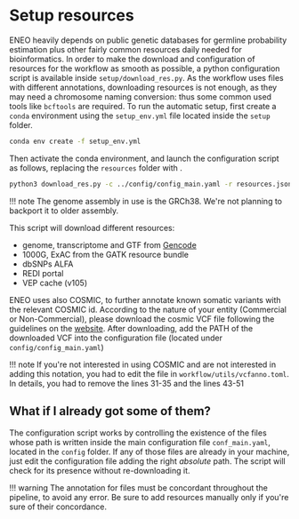 # Setup resources

ENEO heavily depends on public genetic databases for germline probability estimation plus other fairly common resources daily needed for bioinformatics. In order to make the download and configuration of resources for the workflow as smooth as possible, a python configuration script is available inside `setup/download_res.py`. As the workflow uses files with different annotations, downloading resources is not enough, as they may need a chromosome naming conversion: thus some common used tools like `bcftools` are required. To run the automatic setup, first create a `conda` environment using the `setup_env.yml` file located inside the `setup` folder.

```sh
conda env create -f setup_env.yml 
```

Then activate the conda environment, and launch the configuration script as follows, replacing the `resources` folder with .

```bash
python3 download_res.py -c ../config/config_main.yaml -r resources.json -o resources  
```

!!! note
    The genome assembly in use is the GRCh38. We're not planning to backport it to older assembly. 


This script will download different resources:
- genome, transcriptome and GTF from [Gencode](https://www.gencodegenes.org/human/)
- 1000G, ExAC from the GATK resource bundle
- dbSNPs ALFA 
- REDI portal
- VEP cache (v105)

ENEO uses also COSMIC, to further annotate known somatic variants with the relevant COSMIC id. According to the nature of your entity (Commercial or Non-Commercial), please download the cosmic VCF file following the guidelines on the [website](https://cancer.sanger.ac.uk/cosmic/download/cosmic). After downloading, add the PATH of the downloaded VCF into the configuration file (located under `config/config_main.yaml`) 

!!! note
    If you're not interested in using COSMIC and are not interested in adding this notation, you had to edit the file in `workflow/utils/vcfanno.toml`. In details, you had to remove the lines 31-35 and the lines 43-51

## What if I already got some of them?

The configuration script works by controlling the existence of the files whose path is written inside the main configuration file `conf_main.yaml`, located in the `config` folder. If any of those files are already in your machine, just edit the configuration file adding the right *absolute* path. The script will check for its presence without re-downloading it.

!!! warning
    The annotation for files must be concordant throughout the pipeline, to avoid any error. Be sure to add resources manually only if you're sure of their concordance.


